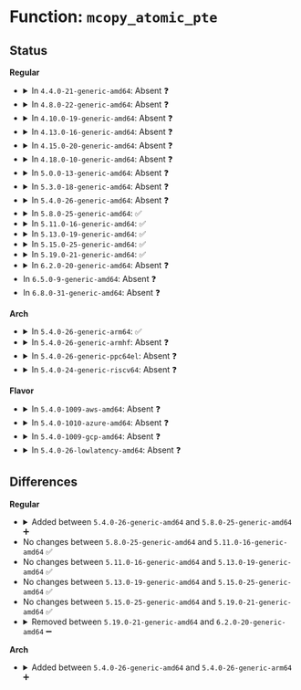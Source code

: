 # Function: <code>mcopy_atomic_pte</code>

## Status
<b>Regular</b>
<ul>
<li>
<details>
<summary>In <code>4.4.0-21-generic-amd64</code>: Absent ❓</summary>

```json
{
  "name": "mcopy_atomic_pte",
  "collision_type": "Unique Static",
  "inline_type": "Full",
  "funcs": [
    {
      "addr": 18446744071580973184,
      "name": "mcopy_atomic_pte",
      "external": false,
      "loc": "mm/userfaultfd.c:20",
      "file": "mm/userfaultfd.c",
      "inline": "not declared, inlined",
      "caller_inline": [
        "mm/userfaultfd.c:mcopy_atomic"
      ],
      "caller_func": []
    }
  ],
  "symbols": []
}
```
</details>
</li>
<li>
<details>
<summary>In <code>4.8.0-22-generic-amd64</code>: Absent ❓</summary>

```json
{
  "name": "mcopy_atomic_pte",
  "collision_type": "Unique Static",
  "inline_type": "Full",
  "funcs": [
    {
      "addr": 18446744071581126993,
      "name": "mcopy_atomic_pte",
      "external": false,
      "loc": "mm/userfaultfd.c:20",
      "file": "mm/userfaultfd.c",
      "inline": "not declared, inlined",
      "caller_inline": [
        "mm/userfaultfd.c:mcopy_atomic"
      ],
      "caller_func": []
    }
  ],
  "symbols": []
}
```
</details>
</li>
<li>
<details>
<summary>In <code>4.10.0-19-generic-amd64</code>: Absent ❓</summary>

```json
{
  "name": "mcopy_atomic_pte",
  "collision_type": "Unique Static",
  "inline_type": "Full",
  "funcs": [
    {
      "addr": 18446744071581202042,
      "name": "mcopy_atomic_pte",
      "external": false,
      "loc": "mm/userfaultfd.c:20",
      "file": "mm/userfaultfd.c",
      "inline": "not declared, inlined",
      "caller_inline": [
        "mm/userfaultfd.c:mcopy_atomic"
      ],
      "caller_func": []
    }
  ],
  "symbols": []
}
```
</details>
</li>
<li>
<details>
<summary>In <code>4.13.0-16-generic-amd64</code>: Absent ❓</summary>

```json
{
  "name": "mcopy_atomic_pte",
  "collision_type": "Unique Static",
  "inline_type": "Full",
  "funcs": [
    {
      "addr": 18446744071581249511,
      "name": "mcopy_atomic_pte",
      "external": false,
      "loc": "mm/userfaultfd.c:24",
      "file": "mm/userfaultfd.c",
      "inline": "not declared, inlined",
      "caller_inline": [
        "mm/userfaultfd.c:mcopy_atomic"
      ],
      "caller_func": []
    }
  ],
  "symbols": []
}
```
</details>
</li>
<li>
<details>
<summary>In <code>4.15.0-20-generic-amd64</code>: Absent ❓</summary>

```json
{
  "name": "mcopy_atomic_pte",
  "collision_type": "Unique Static",
  "inline_type": "Full",
  "funcs": [
    {
      "addr": 18446744071581381217,
      "name": "mcopy_atomic_pte",
      "external": false,
      "loc": "mm/userfaultfd.c:24",
      "file": "mm/userfaultfd.c",
      "inline": "not declared, inlined",
      "caller_inline": [
        "mm/userfaultfd.c:mcopy_atomic"
      ],
      "caller_func": []
    }
  ],
  "symbols": []
}
```
</details>
</li>
<li>
<details>
<summary>In <code>4.18.0-10-generic-amd64</code>: Absent ❓</summary>

```json
{
  "name": "mcopy_atomic_pte",
  "collision_type": "Unique Static",
  "inline_type": "Full",
  "funcs": [
    {
      "addr": 18446744071581531804,
      "name": "mcopy_atomic_pte",
      "external": false,
      "loc": "mm/userfaultfd.c:23",
      "file": "mm/userfaultfd.c",
      "inline": "not declared, inlined",
      "caller_inline": [
        "mm/userfaultfd.c:mcopy_atomic"
      ],
      "caller_func": []
    }
  ],
  "symbols": []
}
```
</details>
</li>
<li>
<details>
<summary>In <code>5.0.0-13-generic-amd64</code>: Absent ❓</summary>

```json
{
  "name": "mcopy_atomic_pte",
  "collision_type": "Unique Static",
  "inline_type": "Full",
  "funcs": [
    {
      "addr": 18446744071581617570,
      "name": "mcopy_atomic_pte",
      "external": false,
      "loc": "mm/userfaultfd.c:23",
      "file": "mm/userfaultfd.c",
      "inline": "not declared, inlined",
      "caller_inline": [
        "mm/userfaultfd.c:mcopy_atomic"
      ],
      "caller_func": []
    }
  ],
  "symbols": []
}
```
</details>
</li>
<li>
<details>
<summary>In <code>5.3.0-18-generic-amd64</code>: Absent ❓</summary>

```json
{
  "name": "mcopy_atomic_pte",
  "collision_type": "Unique Static",
  "inline_type": "Full",
  "funcs": [
    {
      "addr": 18446744071581729648,
      "name": "mcopy_atomic_pte",
      "external": false,
      "loc": "mm/userfaultfd.c:21",
      "file": "mm/userfaultfd.c",
      "inline": "not declared, inlined",
      "caller_inline": [
        "mm/userfaultfd.c:mcopy_atomic"
      ],
      "caller_func": []
    }
  ],
  "symbols": []
}
```
</details>
</li>
<li>
<details>
<summary>In <code>5.4.0-26-generic-amd64</code>: Absent ❓</summary>

```json
{
  "name": "mcopy_atomic_pte",
  "collision_type": "Unique Static",
  "inline_type": "Full",
  "funcs": [
    {
      "addr": 18446744071581803200,
      "name": "mcopy_atomic_pte",
      "external": false,
      "loc": "mm/userfaultfd.c:21",
      "file": "mm/userfaultfd.c",
      "inline": "not declared, inlined",
      "caller_inline": [
        "mm/userfaultfd.c:mcopy_atomic"
      ],
      "caller_func": []
    }
  ],
  "symbols": []
}
```
</details>
</li>
<li>
<details>
<summary>In <code>5.8.0-25-generic-amd64</code>: ✅</summary>

```c
int mcopy_atomic_pte(struct mm_struct * dst_mm, pmd_t * dst_pmd, struct vm_area_struct * dst_vma, long unsigned int dst_addr, long unsigned int src_addr, struct page * * pagep, bool wp_copy)
```

```json
{
  "name": "mcopy_atomic_pte",
  "collision_type": "Unique Static",
  "inline_type": "No",
  "funcs": [
    {
      "addr": 18446744071582023616,
      "name": "mcopy_atomic_pte",
      "external": false,
      "loc": "mm/userfaultfd.c:51",
      "file": "mm/userfaultfd.c",
      "inline": "seen, unknown",
      "caller_inline": [],
      "caller_func": [
        "mm/userfaultfd.c:mcopy_atomic"
      ]
    }
  ],
  "symbols": [
    {
      "addr": 18446744071582023616,
      "name": "mcopy_atomic_pte",
      "section": ".text",
      "bind": "STB_LOCAL",
      "size": 897
    }
  ]
}
```
</details>
</li>
<li>
<details>
<summary>In <code>5.11.0-16-generic-amd64</code>: ✅</summary>

```c
int mcopy_atomic_pte(struct mm_struct * dst_mm, pmd_t * dst_pmd, struct vm_area_struct * dst_vma, long unsigned int dst_addr, long unsigned int src_addr, struct page * * pagep, bool wp_copy)
```

```json
{
  "name": "mcopy_atomic_pte",
  "collision_type": "Unique Static",
  "inline_type": "No",
  "funcs": [
    {
      "addr": 18446744071582072160,
      "name": "mcopy_atomic_pte",
      "external": false,
      "loc": "mm/userfaultfd.c:51",
      "file": "mm/userfaultfd.c",
      "inline": "seen, unknown",
      "caller_inline": [],
      "caller_func": [
        "mm/userfaultfd.c:mcopy_atomic"
      ]
    }
  ],
  "symbols": [
    {
      "addr": 18446744071582072160,
      "name": "mcopy_atomic_pte",
      "section": ".text",
      "bind": "STB_LOCAL",
      "size": 892
    }
  ]
}
```
</details>
</li>
<li>
<details>
<summary>In <code>5.13.0-19-generic-amd64</code>: ✅</summary>

```c
int mcopy_atomic_pte(struct mm_struct * dst_mm, pmd_t * dst_pmd, struct vm_area_struct * dst_vma, long unsigned int dst_addr, long unsigned int src_addr, struct page * * pagep, bool wp_copy)
```

```json
{
  "name": "mcopy_atomic_pte",
  "collision_type": "Unique Static",
  "inline_type": "No",
  "funcs": [
    {
      "addr": 18446744071582097168,
      "name": "mcopy_atomic_pte",
      "external": false,
      "loc": "mm/userfaultfd.c:51",
      "file": "mm/userfaultfd.c",
      "inline": "seen, unknown",
      "caller_inline": [],
      "caller_func": [
        "mm/userfaultfd.c:mcopy_atomic"
      ]
    }
  ],
  "symbols": [
    {
      "addr": 18446744071582097168,
      "name": "mcopy_atomic_pte",
      "section": ".text",
      "bind": "STB_LOCAL",
      "size": 881
    }
  ]
}
```
</details>
</li>
<li>
<details>
<summary>In <code>5.15.0-25-generic-amd64</code>: ✅</summary>

```c
int mcopy_atomic_pte(struct mm_struct * dst_mm, pmd_t * dst_pmd, struct vm_area_struct * dst_vma, long unsigned int dst_addr, long unsigned int src_addr, struct page * * pagep, bool wp_copy)
```

```json
{
  "name": "mcopy_atomic_pte",
  "collision_type": "Unique Static",
  "inline_type": "No",
  "funcs": [
    {
      "addr": 18446744071582412816,
      "name": "mcopy_atomic_pte",
      "external": false,
      "loc": "mm/userfaultfd.c:123",
      "file": "mm/userfaultfd.c",
      "inline": "seen, unknown",
      "caller_inline": [],
      "caller_func": [
        "mm/userfaultfd.c:mcopy_atomic"
      ]
    }
  ],
  "symbols": [
    {
      "addr": 18446744071582412816,
      "name": "mcopy_atomic_pte",
      "section": ".text",
      "bind": "STB_LOCAL",
      "size": 398
    }
  ]
}
```
</details>
</li>
<li>
<details>
<summary>In <code>5.19.0-21-generic-amd64</code>: ✅</summary>

```c
int mcopy_atomic_pte(struct mm_struct * dst_mm, pmd_t * dst_pmd, struct vm_area_struct * dst_vma, long unsigned int dst_addr, long unsigned int src_addr, struct page * * pagep, bool wp_copy)
```

```json
{
  "name": "mcopy_atomic_pte",
  "collision_type": "Unique Static",
  "inline_type": "No",
  "funcs": [
    {
      "addr": 18446744071582926208,
      "name": "mcopy_atomic_pte",
      "external": false,
      "loc": "mm/userfaultfd.c:142",
      "file": "mm/userfaultfd.c",
      "inline": "seen, unknown",
      "caller_inline": [],
      "caller_func": [
        "mm/userfaultfd.c:mcopy_atomic"
      ]
    }
  ],
  "symbols": [
    {
      "addr": 18446744071582926208,
      "name": "mcopy_atomic_pte",
      "section": ".text",
      "bind": "STB_LOCAL",
      "size": 570
    }
  ]
}
```
</details>
</li>
<li>
<details>
<summary>In <code>6.2.0-20-generic-amd64</code>: Absent ❓</summary>

```json
{
  "name": "mcopy_atomic_pte",
  "collision_type": "Unique Static",
  "inline_type": "Full",
  "funcs": [
    {
      "addr": 18446744071583482487,
      "name": "mcopy_atomic_pte",
      "external": false,
      "loc": "mm/userfaultfd.c:144",
      "file": "mm/userfaultfd.c",
      "inline": "not declared, inlined",
      "caller_inline": [
        "mm/userfaultfd.c:mcopy_atomic"
      ],
      "caller_func": []
    }
  ],
  "symbols": []
}
```
</details>
</li>
<li>
In <code>6.5.0-9-generic-amd64</code>: Absent ❓
</li>
<li>
In <code>6.8.0-31-generic-amd64</code>: Absent ❓
</li>
</ul>
<b>Arch</b>
<ul>
<li>
<details>
<summary>In <code>5.4.0-26-generic-arm64</code>: ✅</summary>

```c
int mcopy_atomic_pte(struct mm_struct * dst_mm, pmd_t * dst_pmd, struct vm_area_struct * dst_vma, long unsigned int dst_addr, long unsigned int src_addr, struct page * * pagep)
```

```json
{
  "name": "mcopy_atomic_pte",
  "collision_type": "Unique Static",
  "inline_type": "No",
  "funcs": [
    {
      "addr": 18446603336493268920,
      "name": "mcopy_atomic_pte",
      "external": false,
      "loc": "mm/userfaultfd.c:21",
      "file": "mm/userfaultfd.c",
      "inline": "seen, unknown",
      "caller_inline": [],
      "caller_func": [
        "mm/userfaultfd.c:mcopy_atomic"
      ]
    }
  ],
  "symbols": [
    {
      "addr": 18446603336493268920,
      "name": "mcopy_atomic_pte",
      "section": ".text",
      "bind": "STB_LOCAL",
      "size": 848
    }
  ]
}
```
</details>
</li>
<li>
<details>
<summary>In <code>5.4.0-26-generic-armhf</code>: Absent ❓</summary>

```json
{
  "name": "mcopy_atomic_pte",
  "collision_type": "Unique Static",
  "inline_type": "Full",
  "funcs": [
    {
      "addr": 3226875888,
      "name": "mcopy_atomic_pte",
      "external": false,
      "loc": "mm/userfaultfd.c:21",
      "file": "mm/userfaultfd.c",
      "inline": "not declared, inlined",
      "caller_inline": [
        "mm/userfaultfd.c:mcopy_atomic"
      ],
      "caller_func": []
    }
  ],
  "symbols": []
}
```
</details>
</li>
<li>
<details>
<summary>In <code>5.4.0-26-generic-ppc64el</code>: Absent ❓</summary>

```json
{
  "name": "mcopy_atomic_pte",
  "collision_type": "Unique Static",
  "inline_type": "Full",
  "funcs": [
    {
      "addr": 13835058055286794132,
      "name": "mcopy_atomic_pte",
      "external": false,
      "loc": "mm/userfaultfd.c:21",
      "file": "mm/userfaultfd.c",
      "inline": "not declared, inlined",
      "caller_inline": [
        "mm/userfaultfd.c:mcopy_atomic"
      ],
      "caller_func": []
    }
  ],
  "symbols": []
}
```
</details>
</li>
<li>
<details>
<summary>In <code>5.4.0-24-generic-riscv64</code>: Absent ❓</summary>

```json
{
  "name": "mcopy_atomic_pte",
  "collision_type": "Unique Static",
  "inline_type": "Full",
  "funcs": [
    {
      "addr": 18446743936273021696,
      "name": "mcopy_atomic_pte",
      "external": false,
      "loc": "mm/userfaultfd.c:21",
      "file": "mm/userfaultfd.c",
      "inline": "not declared, inlined",
      "caller_inline": [
        "mm/userfaultfd.c:mcopy_atomic"
      ],
      "caller_func": []
    }
  ],
  "symbols": []
}
```
</details>
</li>
</ul>
<b>Flavor</b>
<ul>
<li>
<details>
<summary>In <code>5.4.0-1009-aws-amd64</code>: Absent ❓</summary>

```json
{
  "name": "mcopy_atomic_pte",
  "collision_type": "Unique Static",
  "inline_type": "Full",
  "funcs": [
    {
      "addr": 18446744071581771936,
      "name": "mcopy_atomic_pte",
      "external": false,
      "loc": "mm/userfaultfd.c:21",
      "file": "mm/userfaultfd.c",
      "inline": "not declared, inlined",
      "caller_inline": [
        "mm/userfaultfd.c:mcopy_atomic"
      ],
      "caller_func": []
    }
  ],
  "symbols": []
}
```
</details>
</li>
<li>
<details>
<summary>In <code>5.4.0-1010-azure-amd64</code>: Absent ❓</summary>

```json
{
  "name": "mcopy_atomic_pte",
  "collision_type": "Unique Static",
  "inline_type": "Full",
  "funcs": [
    {
      "addr": 18446744071581710382,
      "name": "mcopy_atomic_pte",
      "external": false,
      "loc": "mm/userfaultfd.c:21",
      "file": "mm/userfaultfd.c",
      "inline": "not declared, inlined",
      "caller_inline": [
        "mm/userfaultfd.c:mcopy_atomic"
      ],
      "caller_func": []
    }
  ],
  "symbols": []
}
```
</details>
</li>
<li>
<details>
<summary>In <code>5.4.0-1009-gcp-amd64</code>: Absent ❓</summary>

```json
{
  "name": "mcopy_atomic_pte",
  "collision_type": "Unique Static",
  "inline_type": "Full",
  "funcs": [
    {
      "addr": 18446744071581763248,
      "name": "mcopy_atomic_pte",
      "external": false,
      "loc": "mm/userfaultfd.c:21",
      "file": "mm/userfaultfd.c",
      "inline": "not declared, inlined",
      "caller_inline": [
        "mm/userfaultfd.c:mcopy_atomic"
      ],
      "caller_func": []
    }
  ],
  "symbols": []
}
```
</details>
</li>
<li>
<details>
<summary>In <code>5.4.0-26-lowlatency-amd64</code>: Absent ❓</summary>

```json
{
  "name": "mcopy_atomic_pte",
  "collision_type": "Unique Static",
  "inline_type": "Full",
  "funcs": [
    {
      "addr": 18446744071581832020,
      "name": "mcopy_atomic_pte",
      "external": false,
      "loc": "mm/userfaultfd.c:21",
      "file": "mm/userfaultfd.c",
      "inline": "not declared, inlined",
      "caller_inline": [
        "mm/userfaultfd.c:mcopy_atomic"
      ],
      "caller_func": []
    }
  ],
  "symbols": []
}
```
</details>
</li>
</ul>

## Differences
<b>Regular</b>
<ul>
<li>
<details>
<summary>Added between <code>5.4.0-26-generic-amd64</code> and <code>5.8.0-25-generic-amd64</code> ➕</summary>

```c
int mcopy_atomic_pte(struct mm_struct * dst_mm, pmd_t * dst_pmd, struct vm_area_struct * dst_vma, long unsigned int dst_addr, long unsigned int src_addr, struct page * * pagep, bool wp_copy)
```
</details>
</li>
<li>
No changes between <code>5.8.0-25-generic-amd64</code> and <code>5.11.0-16-generic-amd64</code> ✅
</li>
<li>
No changes between <code>5.11.0-16-generic-amd64</code> and <code>5.13.0-19-generic-amd64</code> ✅
</li>
<li>
No changes between <code>5.13.0-19-generic-amd64</code> and <code>5.15.0-25-generic-amd64</code> ✅
</li>
<li>
No changes between <code>5.15.0-25-generic-amd64</code> and <code>5.19.0-21-generic-amd64</code> ✅
</li>
<li>
<details>
<summary>Removed between <code>5.19.0-21-generic-amd64</code> and <code>6.2.0-20-generic-amd64</code> ➖</summary>

```c
int mcopy_atomic_pte(struct mm_struct * dst_mm, pmd_t * dst_pmd, struct vm_area_struct * dst_vma, long unsigned int dst_addr, long unsigned int src_addr, struct page * * pagep, bool wp_copy)
```
</details>
</li>
</ul>
<b>Arch</b>
<ul>
<li>
<details>
<summary>Added between <code>5.4.0-26-generic-amd64</code> and <code>5.4.0-26-generic-arm64</code> ➕</summary>

```c
int mcopy_atomic_pte(struct mm_struct * dst_mm, pmd_t * dst_pmd, struct vm_area_struct * dst_vma, long unsigned int dst_addr, long unsigned int src_addr, struct page * * pagep)
```
</details>
</li>
</ul>
